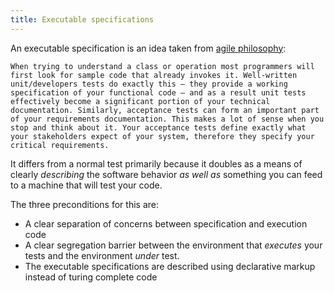 ```yaml
---
title: Executable specifications
---
```


An executable specification is an idea taken from
[agile philosophy](http://www.agilemodeling.com/essays/executableSpecifications.htm):

    When trying to understand a class or operation most programmers will first look for sample code that already invokes it. Well-written unit/developers tests do exactly this – they provide a working specification of your functional code – and as a result unit tests effectively become a significant portion of your technical documentation. Similarly, acceptance tests can form an important part of your requirements documentation. This makes a lot of sense when you stop and think about it. Your acceptance tests define exactly what your stakeholders expect of your system, therefore they specify your critical requirements.

It differs from a normal test primarily because it doubles as a means of clearly *describing*
the software behavior *as well as* something you can feed to a machine that will
test your code.

The three preconditions for this are:

* A clear separation of concerns between specification and execution code
* A clear segregation barrier between the environment that *executes* your tests and the environment *under* test.
* The executable specifications are described using declarative markup instead of turing complete code
